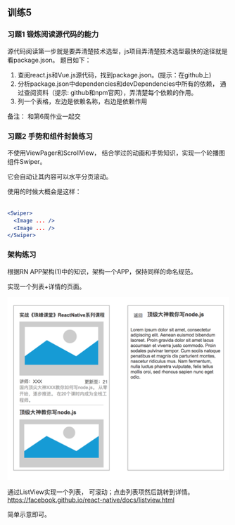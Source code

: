## 训练5

### 习题1  锻炼阅读源代码的能力
源代码阅读第一步就是要弄清楚技术选型，js项目弄清楚技术选型最快的途径就是看package.json。 题目如下：

1. 查阅react.js和Vue.js源代码，找到package.json。(提示：在github上)
2. 分析package.json中dependencies和devDependencies中所有的依赖， 通过查阅资料（提示: github和npm官网），弄清楚每个依赖的作用。
3. 列一个表格，左边是依赖名称，右边是依赖作用

备注： 和第6周作业一起交


### 习题2 手势和组件封装练习

不使用ViewPager和ScrollView， 结合学过的动画和手势知识，实现一个轮播图组件Swiper。

它会自动让其内容可以水平分页滚动。

使用的时候大概会是这样：

``` jsx

<Swiper>
  <Image ... />
  <Image ... />
</Swiper>
```

### 架构练习
根据RN APP架构(1)中的知识，架构一个APP，保持同样的命名规范。

实现一个列表+详情的页面。

![图1](1.png)

通过ListView实现一个列表， 可滚动；点击列表项然后跳转到详情。
https://facebook.github.io/react-native/docs/listview.html

简单示意即可。
